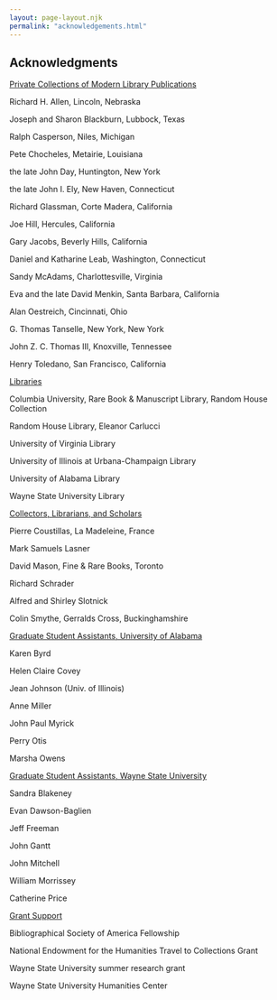 ```yaml
---
layout: page-layout.njk
permalink: "acknowledgements.html"
---
```


## Acknowledgments

<u>Private Collections of Modern Library Publications</u>

Richard H. Allen, Lincoln, Nebraska

Joseph and Sharon Blackburn, Lubbock, Texas

Ralph Casperson, Niles, Michigan

Pete Chocheles, Metairie, Louisiana

the late John Day, Huntington, New York

the late John I. Ely, New Haven, Connecticut

Richard Glassman, Corte Madera, California

Joe Hill, Hercules, California

Gary Jacobs, Beverly Hills, California

Daniel and Katharine Leab, Washington, Connecticut

Sandy McAdams, Charlottesville, Virginia

Eva and the late David Menkin, Santa Barbara, California

Alan Oestreich, Cincinnati, Ohio

G. Thomas Tanselle, New York, New York

John Z. C. Thomas III, Knoxville, Tennessee

Henry Toledano, San Francisco, California

<u>Libraries</u>

Columbia University, Rare Book & Manuscript Library, Random House
Collection

Random House Library, Eleanor Carlucci

University of Virginia Library

University of Illinois at Urbana-Champaign Library

University of Alabama Library

Wayne State University Library

<u>Collectors, Librarians, and Scholars</u>

Pierre Coustillas, La Madeleine, France

Mark Samuels Lasner

David Mason, Fine & Rare Books, Toronto

Richard Schrader

Alfred and Shirley Slotnick

Colin Smythe, Gerralds Cross, Buckinghamshire

<u>Graduate Student Assistants, University of Alabama</u>

Karen Byrd

Helen Claire Covey

Jean Johnson (Univ. of Illinois)

Anne Miller

John Paul Myrick

Perry Otis

Marsha Owens

<u>Graduate Student Assistants, Wayne State University</u>

Sandra Blakeney

Evan Dawson-Baglien

Jeff Freeman

John Gantt

John Mitchell

William Morrissey

Catherine Price

<u>Grant Support</u>

Bibliographical Society of America Fellowship

National Endowment for the Humanities Travel to Collections Grant

Wayne State University summer research grant

Wayne State University Humanities Center
